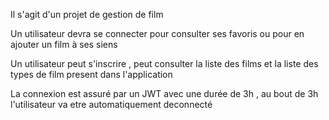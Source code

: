 Il s'agit d'un projet de gestion de film

Un utilisateur devra se connecter pour consulter ses favoris ou pour en ajouter un film à ses siens

Un utilisateur peut s'inscrire , peut consulter la liste des films et la liste des types de film present dans l'application

La connexion est assuré par un JWT avec une durée de 3h , au bout de 3h l'utilisateur va etre automatiquement deconnecté
